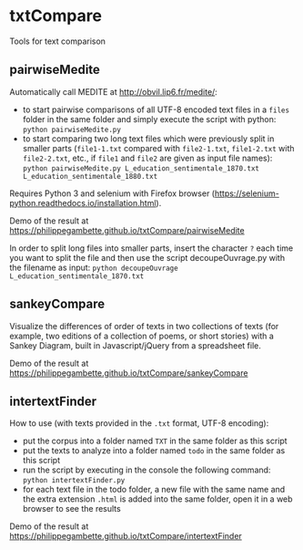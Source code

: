 # txtCompare

Tools for text comparison

## pairwiseMedite

Automatically call MEDITE at http://obvil.lip6.fr/medite/:
* to start pairwise comparisons of all UTF-8 encoded text files in a `files` folder in the same folder and simply execute the script with python: `python pairwiseMedite.py`
* to start comparing two long text files which were previously split in smaller parts (`file1-1.txt` compared with `file2-1.txt`, `file1-2.txt` with `file2-2.txt`, etc., if `file1` and `file2` are given as input file names): `python pairwiseMedite.py L_education_sentimentale_1870.txt L_education_sentimentale_1880.txt`

Requires Python 3 and selenium with Firefox browser (https://selenium-python.readthedocs.io/installation.html).

Demo of the result at https://philippegambette.github.io/txtCompare/pairwiseMedite

In order to split long files into smaller parts, insert the character `?` each time you want to split the file and then use the script decoupeOuvrage.py with the filename as input: `python decoupeOuvrage L_education_sentimentale_1870.txt`

## sankeyCompare

Visualize the differences of order of texts in two collections of texts (for example, two editions of a collection of poems, or short stories) with a Sankey Diagram, built in Javascript/jQuery from a spreadsheet file.

Demo of the result at https://philippegambette.github.io/txtCompare/sankeyCompare

## intertextFinder

How to use (with texts provided in the `.txt` format, UTF-8 encoding):
* put the corpus into a folder named `TXT` in the same folder as this script
* put the texts to analyze into a folder named `todo` in the same folder as this script
* run the script by executing in the console the following command: `python intertextFinder.py`
* for each text file in the todo folder, a new file with the same name and the extra extension `.html` is added into the same folder, open it in a web browser to see the results

Demo of the result at https://philippegambette.github.io/txtCompare/intertextFinder